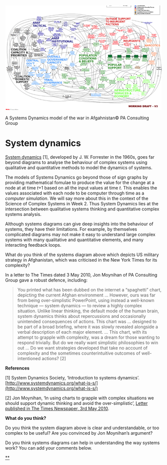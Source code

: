 ![](./images/large_hero_6d3ed743-aaa3-4728-873b-ca14d4e861b6.png)

A Systems Dynamics model of the war in Afgahnistan© PA Consulting Group

# System dynamics

[System dynamics](http://www.systemdynamics.org/what-is-s/) [1], developed by J. W. Forrester in the 1960s, goes far beyond diagrams to analyse the behaviour of complex systems using qualitative and quantitative methods to model the dynamics of systems.

The models of Systems Dynamics go beyond those of sign graphs by providing mathematical fomulae to produce the value for the change at a node at at time *t*+1 based on all the input values at time *t*. This enables the values associated with each node to be computer through time as a *computer simulation*. We will say more about this in the context of the Science of Complex Systems in Week 2. Thus System Dynamics lies at the intersection between qualitative systems thinking and quantitative complex systems analysis.

Although systems diagrams can give deep insights into the behaviour of systems, they have their limitations. For example, by themselves complicated diagrams may not make it easy to understand large complex systems with many qualitative and quantitative elements, and many interacting feedback loops.

What do you think of the systems diagram above which depicts US military strategy in Afghanistan, which was criticised in the New York Times for its complexity?

In a letter to The Times dated 3 May 2010, Jon Moynihan of PA Consulting Group gave a robust defence, including:

> You printed what has been dubbed on the internet a “spaghetti” chart, depicting the current Afghan environment … However, ours was far from being over-simplistic PowerPoint, using instead a well-known technique — system dynamics — to review a highly complex situation. Unlike linear thinking, the default mode of the human brain, system dynamics thinks about repercussions and occasionally unintended consequences of actions. This chart was … designed to be part of a broad briefing, where it was slowly revealed alongside a verbal description of each major element. … This chart, with its attempt to grapple with complexity, was a dream for those wanting to respond trivially. But do we really want simplistic philosophies to win out … Do we want strategies developed that take no account of complexity and the sometimes counterintuitive outcomes of well-intentioned actions? [2]

**References**

[1] System Dynamics Society, ‘Introduction to systems dynamics’.[http://www.systemdynamics.org/what-is-s/](http://www.systemdynamics.org/what-is-s/)

[2] Jon Moynihan, ‘In using charts to grapple with complex situations we should support dynamic thinking and avoid the over-simplistic’, [Letter published in The Times Newspaper, 3rd May 2010](http://www.paconsulting.com/newsroom/expert-opinion/the-times-letter-to-the-editor-3-may-2010/).

**What do you think?**

Do you think the system diagram above is clear and understandable, or too complex to be useful? Are you convinced by Jon Moynihan’s argument?

Do you think systems diagrams can help in understanding the way systems work? You can add your comments below.

[**](https://www.futurelearn.com/courses/systems-thinking-complexity/3/steps/207346#fl-comments)
